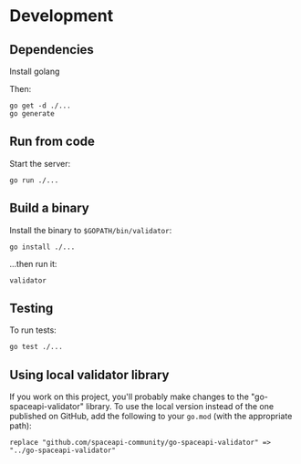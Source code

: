 # Development

## Dependencies

Install golang

Then:

    go get -d ./...
    go generate

## Run from code

Start the server:

    go run ./...

## Build a binary

Install the binary to `$GOPATH/bin/validator`:

    go install ./...

...then run it:

    validator

## Testing

To run tests:

    go test ./...

## Using local validator library

If you work on this project, you'll probably make changes to the
"go-spaceapi-validator" library. To use the local version instead of the one
published on GitHub, add the following to your `go.mod` (with the appropriate
path):

    replace "github.com/spaceapi-community/go-spaceapi-validator" => "../go-spaceapi-validator"
